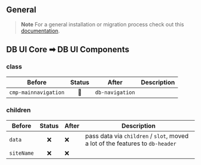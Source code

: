 ## General

> **Note**
> For a general installation or migration process check out this [documentation](https://www.npmjs.com/package/@db-ux/core-components).

## DB UI Core ➡ DB UI Components

### class

| Before               | Status | After           | Description |
| -------------------- | :----: | --------------- | ----------- |
| `cmp-mainnavigation` |   🔁   | `db-navigation` |             |

### children

| Before     | Status | After | Description                                                                   |
| ---------- | :----: | ----- | ----------------------------------------------------------------------------- |
| `data`     |   ❌   | ❌    | pass data via `children` / `slot`, moved a lot of the features to `db-header` |
| `siteName` |   ❌   | ❌    |                                                                               |
